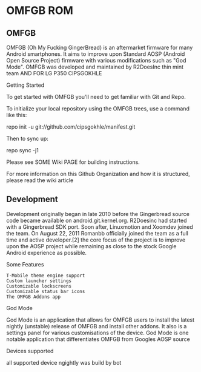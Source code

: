 OMFGB ROM
=======================

OMFGB 
----------------------

OMFGB (Oh My Fucking GingerBread) is an aftermarket firmware for many Android smartphones. It aims to improve upon 
Standard AOSP (Android Open Source Project) firmware with various modifications such as "God Mode". OMFGB was developed 
and maintained by R2DoesInc thin mint team AND FOR LG P350 CIPSGOKHLE 

    

Getting Started

To get started with OMFGB  you'll need to get familiar with Git and Repo.

To initialize your local repository using the OMFGB  trees, use a command like this:

repo init -u git://github.com/cipsgokhle/manifest.git

Then to sync up:

repo sync -j1

Please see SOME Wiki PAGE for building instructions.

For more information on this Github Organization and how it is structured, please read the wiki article




Development
------------
Development originally began in late 2010 before the Gingerbread source code became available on android.git.kernel.org. 
R2Doesinc had started with a Gingerbread SDK port. Soon after, Linuxmotion and Xoomdev joined the team. 
On August 22, 2011 Romanbb officially joined the team as a full time and active developer.[2] 
the core focus of the project is to improve upon the AOSP project while remaining as close to the stock Google 
Android experience as possible. 

Some Features

    T-Mobile theme engine support
    Custom launcher settings
    Customizable lockscreens
    Customizable status bar icons
    The OMFGB Addons app



God Mode

God Mode is an application that allows for OMFGB users to install the latest nightly (unstable) release of 
OMFGB and install other addons. It also is a settings panel for various customisations of the device. 
God Mode is one notable application that differentiates OMFGB from Googles AOSP source

Devices supported

all supported device ngightly was build by bot 

